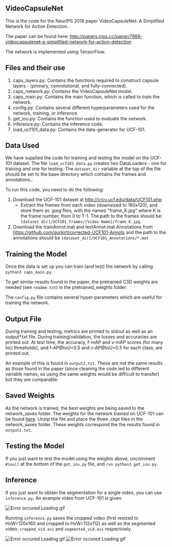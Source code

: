 ## VideoCapsuleNet

This is the code for the NeurIPS 2018 paper VideoCapsuleNet: A Simplified Network for Action Detection. 

The paper can be found here: http://papers.nips.cc/paper/7988-videocapsulenet-a-simplified-network-for-action-detection 

The network is implemented using TensorFlow.

## Files and their use

1. caps_layers.py: Contains the functions required to construct capsule layers - (primary, convolutional, and fully-connected).
2. caps_network.py: Contains the VideoCapsuleNet model.
3. caps_main.py: Contains the main function, which is called to train the network.
4. config.py: Contains several different hyperparameters used for the network, training, or inference.
5. get_iou.py: Contains the function used to evaluate the network.
6. inference.py: Contains the inference code.
7. load_ucf101_data.py: Contains the data-generator for UCF-101.

## Data Used

We have supplied the code for training and testing the model on the UCF-101 dataset. The file <code>load_ucf101_data.py</code> creates two DataLoaders - one for training and one for testing. The <code>dataset_dir</code> variable at the top of the file should be set to the base directory which contains the frames and annotations..

To run this code, you need to do the following:
1. Download the UCF-101 dataset at http://crcv.ucf.edu/data/UCF101.php 
    - Extract the frames from each video (downsized to 160x120), and store them as .jpeg files, with the names "frame_K.jpg" where K is the frame number, from 0 to T-1. The path to the frames should be: <code>[dataset_dir]/UCF101_Frames/[Video Name]/frame_K.jpg</code>.
2. Download the trainAnnot.mat and testAnnot.mat Annotations from https://github.com/gurkirt/corrected-UCF101-Annots and the path to the annotations should be <code>[dataset_dir]/UCF101_Annotations/*.mat</code>

## Training the Model

Once the data is set up you can train (and test) the network by calling <code>python3 caps_main.py</code>.

To get similar results found in the paper, the pretrained C3D weights are needed (see <code>readme.txt</code>) in the pretrained_weights folder.

The <code>config.py</code> file contains several hyper-parameters which are useful for training the network. 

## Output File

During training and testing, metrics are printed to stdout as well as an output*.txt file. During training/validation, the losses and accuracies are printed out. At test time, the accuracy, f-mAP and v-mAP scores (for many IoU thresholds), and f-AP@IoU=0.5 and v-AP@IoU=0.5 for each class, are printed out.

An example of this is found in <code>output2.txt</code>. These are not the same results as those found in the paper (since cleaning the code led to different variable names, so using the same weights would be difficult to transfer) but they are comparable.

## Saved Weights

As the network is trained, the best weights are being saved to the network_saves folder. The weights for the network trained on UCF-101 can be found [here](https://drive.google.com/file/d/1irmiwT9Mt-y5Yr5Kcv5hk8nFizH6N5nL/view?usp=sharing). Unzip the file and place the three .ckpt files in the network_saves folder. These weights correspond the the results found in <code>output2.txt</code>.

## Testing the Model

If you just want to test the model using the weights above, uncomment <code>#iou()</code> at the bottom of the <code>get_iou.py</code> file, and <code>run python3 get_iou.py</code>.

## Inference

If you just want to obtain the segmentation for a single video, you can use <code>inference.py</code>. An example video from UCF-101 is given. 

![Error occured Loading gif](https://github.com/KevinDuarte/VideoCapsuleNet/blob/master/video_files/v_Biking_g01_c03.gif)

Running <code>inference.py</code> saves the cropped video (first resized to HxW=120x160 and cropped to HxW=112x112) as well as the segmented video: <code>cropped_vid.avi</code> and <code>segmented_vid.avi</code> respectively.

![Error occured Loading gif](https://github.com/KevinDuarte/VideoCapsuleNet/blob/master/video_files/cropped_vid.gif)
![Error occured Loading gif](https://github.com/KevinDuarte/VideoCapsuleNet/blob/master/video_files/segmented_vid.gif)
